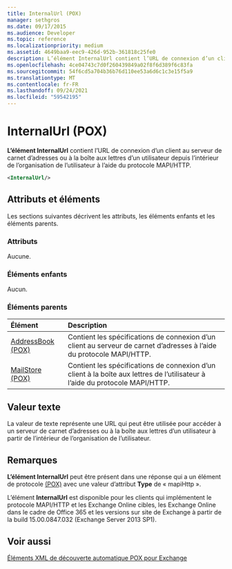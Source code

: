 ```yaml
---
title: InternalUrl (POX)
manager: sethgros
ms.date: 09/17/2015
ms.audience: Developer
ms.topic: reference
ms.localizationpriority: medium
ms.assetid: 4649baa9-eec9-426d-952b-361818c25fe0
description: L’élément InternalUrl contient l’URL de connexion d’un client au serveur de carnet d’adresses ou à la boîte aux lettres d’un utilisateur depuis l’intérieur de l’organisation de l’utilisateur à l’aide du protocole MAPI/HTTP.
ms.openlocfilehash: 4ce04743c7d0f260439849a02f8f6d389f6c83fa
ms.sourcegitcommit: 54f6cd5a704b36b76d110ee53a6d6c1c3e15f5a9
ms.translationtype: MT
ms.contentlocale: fr-FR
ms.lasthandoff: 09/24/2021
ms.locfileid: "59542195"
---
```

# <a name="internalurl-pox"></a>InternalUrl (POX)

**L’élément InternalUrl** contient l’URL de connexion d’un client au serveur de carnet d’adresses ou à la boîte aux lettres d’un utilisateur depuis l’intérieur de l’organisation de l’utilisateur à l’aide du protocole MAPI/HTTP. 
  
```XML
<InternalUrl/>
```

## <a name="attributes-and-elements"></a>Attributs et éléments

Les sections suivantes décrivent les attributs, les éléments enfants et les éléments parents.
  
### <a name="attributes"></a>Attributs

Aucune.
  
### <a name="child-elements"></a>Éléments enfants

Aucun.
  
### <a name="parent-elements"></a>Éléments parents

|**Élément**|**Description**|
|:-----|:-----|
|[AddressBook (POX)](addressbook-pox.md) <br/> |Contient les spécifications de connexion d’un client au serveur de carnet d’adresses à l’aide du protocole MAPI/HTTP.  <br/> |
|[MailStore (POX)](mailstore-pox.md) <br/> |Contient les spécifications de connexion d’un client à la boîte aux lettres de l’utilisateur à l’aide du protocole MAPI/HTTP.  <br/> |
   
## <a name="text-value"></a>Valeur texte

La valeur de texte représente une URL qui peut être utilisée pour accéder à un serveur de carnet d’adresses ou à la boîte aux lettres d’un utilisateur à partir de l’intérieur de l’organisation de l’utilisateur.
  
## <a name="remarks"></a>Remarques

**L’élément InternalUrl** peut être présent dans une réponse qui a un élément de protocole [(POX)](protocol-pox.md) avec une valeur d’attribut **Type** de « mapiHttp ». 
  
L’élément **InternalUrl** est disponible pour les clients qui implémentent le protocole MAPI/HTTP et les Exchange Online cibles, les Exchange Online dans le cadre de Office 365 et les versions sur site de Exchange à partir de la build 15.00.0847.032 (Exchange Server 2013 SP1). 
  
## <a name="see-also"></a>Voir aussi



[Éléments XML de découverte automatique POX pour Exchange](pox-autodiscover-xml-elements-for-exchange.md)

